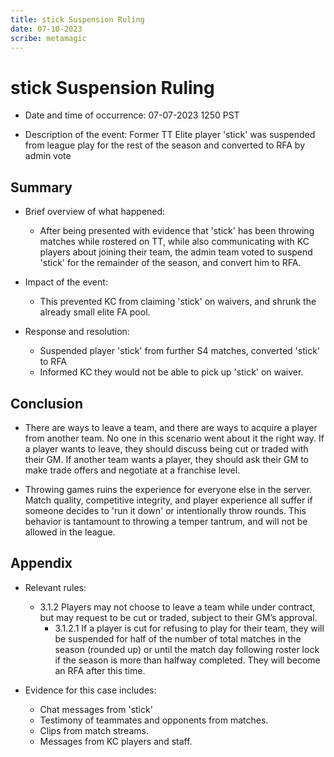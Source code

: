 ```yaml
---
title: stick Suspension Ruling
date: 07-10-2023
scribe: metamagic
---
```


# stick Suspension Ruling

- Date and time of occurrence: 07-07-2023 1250 PST

- Description of the event: Former TT Elite player 'stick' was suspended from league play for the rest of the season and converted to RFA by admin vote

## Summary

- Brief overview of what happened: 
  - After being presented with evidence that 'stick' has been throwing matches while rostered on TT, while also communicating with KC players about joining their team, the admin team voted to suspend 'stick' for the remainder of the season, and convert him to RFA. 
  

- Impact of the event: 
  - This prevented KC from claiming 'stick' on waivers, and shrunk the already small elite FA pool. 

- Response and resolution: 
  - Suspended player 'stick' from further S4 matches, converted 'stick' to RFA
  - Informed KC they would not be able to pick up 'stick' on waiver.

## Conclusion

- There are ways to leave a team, and there are ways to acquire a player from another team. No one in this scenario went about it the right way. If a player wants to leave, they should discuss being cut or traded with their GM. If another team wants a player, they should ask their GM to make trade offers and negotiate at a franchise level.
  
- Throwing games ruins the experience for everyone else in the server. Match quality, competitive integrity, and player experience all suffer if someone decides to 'run it down' or intentionally throw rounds. This behavior is tantamount to throwing a temper tantrum, and will not be allowed in the league. 

## Appendix

- Relevant rules: 
  - 3.1.2	Players may not choose to leave a team while under contract, but may request to be cut or traded, subject to their GM’s approval.
    - 3.1.2.1	If a player is cut for refusing to play for their team, they will be suspended for half of the number of total matches in the season (rounded up) or until the match day following roster lock if the season is more than halfway completed. They will become an RFA after this time.

- Evidence for this case includes:
  - Chat messages from 'stick' 
  - Testimony of teammates and opponents from matches.
  - Clips from match streams.
  - Messages from KC players and staff.
